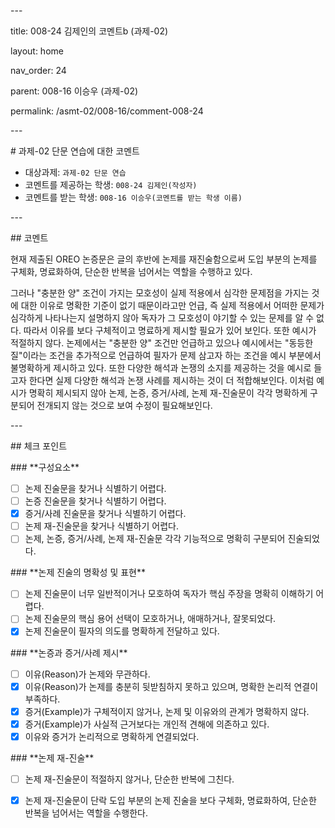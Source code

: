 ﻿\---

title: 008-24 김제인의 코멘트b (과제-02)

layout: home

nav\_order: 24

parent: 008-16 이승우 (과제-02)

permalink: /asmt-02/008-16/comment-008-24

\---

\# 과제-02 단문 연습에 대한 코멘트

- 대상과제: `과제-02 단문 연습`
- 코멘트를 제공하는 학생: `008-24 김제인(작성자)`
- 코멘트를 받는 학생: `008-16 이승우(코멘트를 받는 학생 이름)`

\---

\## 코멘트

현재 제출된 OREO 논증문은 글의 후반에 논제를 재진술함으로써 도입 부분의 논제를 구체화, 명료화하여, 단순한 반복을 넘어서는 역할을 수행하고 있다.

그러나 "충분한 양" 조건이 가지는 모호성이 실제 적용에서 심각한 문제점을 가지는 것에 대한 이유로 명확한 기준이 없기 때문이라고만 언급, 즉 실제 적용에서 어떠한 문제가 심각하게 나타나는지 설명하지 않아 독자가 그 모호성이 야기할 수 있는 문제를 알 수 없다. 따라서 이유를 보다 구체적이고 명료하게 제시할 필요가 있어 보인다. 또한 예시가 적절하지 않다. 논제에서는 "충분한 양" 조건만 언급하고 있으나 예시에서는 "동등한 질"이라는 조건을 추가적으로 언급하여 필자가 문제 삼고자 하는 조건을 예시 부분에서 불명확하게 제시하고 있다. 또한 다양한 해석과 논쟁의 소지를 제공하는 것을 예시로 들고자 한다면 실제 다양한 해석과 논쟁 사례를 제시하는 것이 더 적합해보인다. 이처럼 예시가 명확히 제시되지 않아 논제, 논증, 증거/사례, 논제 재-진술문이 각각 명확하게 구분되어 전개되지 않는 것으로 보여 수정이 필요해보인다.

\---

\## 체크 포인트

\### \*\*구성요소\*\*

- [ ] 논제 진술문을 찾거나 식별하기 어렵다.
- [ ] 논증 진술문을 찾거나 식별하기 어렵다.
- [x] 증거/사례 진술문을 찾거나 식별하기 어렵다.
- [ ] 논제 재-진술문을 찾거나 식별하기 어렵다.
- [ ] 논제, 논증, 증거/사례, 논제 재-진술문 각각 기능적으로 명확히 구분되어 진술되었다.

\### \*\*논제 진술의 명확성 및 표현\*\*

- [ ] 논제 진술문이 너무 일반적이거나 모호하여 독자가 핵심 주장을 명확히 이해하기 어렵다.
- [ ] 논제 진술문의 핵심 용어 선택이 모호하거나, 애매하거나, 잘못되었다.
- [x] 논제 진술문이 필자의 의도를 명확하게 전달하고 있다.

\### \*\*논증과 증거/사례 제시\*\*

- [ ] 이유(Reason)가 논제와 무관하다.
- [x] 이유(Reason)가 논제를 충분히 뒷받침하지 못하고 있으며, 명확한 논리적 연결이 부족하다.
- [x] 증거(Example)가 구체적이지 않거나, 논제 및 이유와의 관계가 명확하지 않다.
- [x] 증거(Example)가 사실적 근거보다는 개인적 견해에 의존하고 있다.
- [x] 이유와 증거가 논리적으로 명확하게 연결되었다.

\### \*\*논제 재-진술\*\*

- [ ] 논제 재-진술문이 적절하지 않거나, 단순한 반복에 그친다.
- [x] 논제 재-진술문이 단락 도입 부분의 논제 진술을 보다 구체화, 명료화하여, 단순한 반복을 넘어서는 역할을 수행한다.

